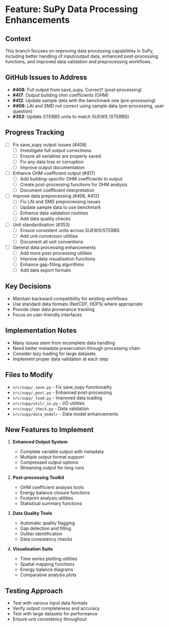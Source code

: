 # Feature: SuPy Data Processing Enhancements

## Context
This branch focuses on improving data processing capabilities in SuPy, including better handling of input/output data, enhanced post-processing functions, and improved data validation and preprocessing workflows.

## GitHub Issues to Address
- **#408**: Full output from save_supy. Correct? (post-processing)
- **#417**: Output building ohm coefficients (OHM)
- **#412**: Update sample data with the benchmark one (pre-processing)
- **#406**: LAI and SMD not correct using sample data (pre-processing, user question)
- **#353**: Update STEBBS units to match SUEWS (STEBBS)

## Progress Tracking
- [ ] Fix save_supy output issues (#408)
  - [ ] Investigate full output correctness
  - [ ] Ensure all variables are properly saved
  - [ ] Fix any data loss or corruption
  - [ ] Improve output documentation
- [ ] Enhance OHM coefficient output (#417)
  - [ ] Add building-specific OHM coefficients to output
  - [ ] Create post-processing functions for OHM analysis
  - [ ] Document coefficient interpretation
- [ ] Improve data preprocessing (#406, #412)
  - [ ] Fix LAI and SMD preprocessing issues
  - [ ] Update sample data to use benchmark
  - [ ] Enhance data validation routines
  - [ ] Add data quality checks
- [ ] Unit standardisation (#353)
  - [ ] Ensure consistent units across SUEWS/STEBBS
  - [ ] Add unit conversion utilities
  - [ ] Document all unit conventions
- [ ] General data processing enhancements
  - [ ] Add more post-processing utilities
  - [ ] Improve data visualisation functions
  - [ ] Enhance gap-filling algorithms
  - [ ] Add data export formats

## Key Decisions
- Maintain backward compatibility for existing workflows
- Use standard data formats (NetCDF, HDF5) where appropriate
- Provide clear data provenance tracking
- Focus on user-friendly interfaces

## Implementation Notes
- Many issues stem from incomplete data handling
- Need better metadata preservation through processing chain
- Consider lazy loading for large datasets
- Implement proper data validation at each step

## Files to Modify
- `src/supy/_save.py` - Fix save_supy functionality
- `src/supy/_post.py` - Enhanced post-processing
- `src/supy/_load.py` - Improved data loading
- `src/supy/util/_io.py` - I/O utilities
- `src/supy/_check.py` - Data validation
- `src/supy/data_model/` - Data model enhancements

## New Features to Implement
1. **Enhanced Output System**
   - Complete variable output with metadata
   - Multiple output format support
   - Compressed output options
   - Streaming output for long runs

2. **Post-processing Toolkit**
   - OHM coefficient analysis tools
   - Energy balance closure functions
   - Footprint analysis utilities
   - Statistical summary functions

3. **Data Quality Tools**
   - Automatic quality flagging
   - Gap detection and filling
   - Outlier identification
   - Data consistency checks

4. **Visualisation Suite**
   - Time series plotting utilities
   - Spatial mapping functions
   - Energy balance diagrams
   - Comparative analysis plots

## Testing Approach
- Test with various input data formats
- Verify output completeness and accuracy
- Test with large datasets for performance
- Ensure unit consistency throughout